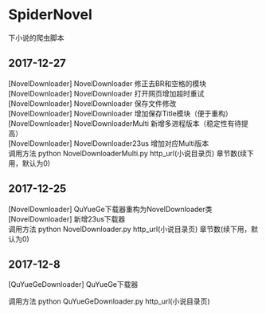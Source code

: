 # SpiderNovel
下小说的爬虫脚本

## 2017-12-27
[NovelDownloader] NovelDownloader 修正去BR和空格的模块  
[NovelDownloader] NovelDownloader 打开网页增加超时重试  
[NovelDownloader] NovelDownloader 保存文件修改  
[NovelDownloader] NovelDownloader 增加保存Title模块（便于重构）  
[NovelDownloader] NovelDownloaderMulti 新增多进程版本（稳定性有待提高）  
[NovelDownloader] NovelDownloader23us 增加对应Multi版本  
调用方法 python NovelDownloaderMulti.py http_url(小说目录页) 章节数(续下用，默认为0)  

## 2017-12-25
[NovelDownloader] QuYueGe下载器重构为NovelDownloader类  
[NovelDownloader] 新增23us下载器  
调用方法 python NovelDownloader.py http_url(小说目录页) 章节数(续下用，默认为0)  

## 2017-12-8
[QuYueGeDownloader] QuYueGe下载器  

调用方法 python QuYueGeDownloader.py http_url(小说目录页)
